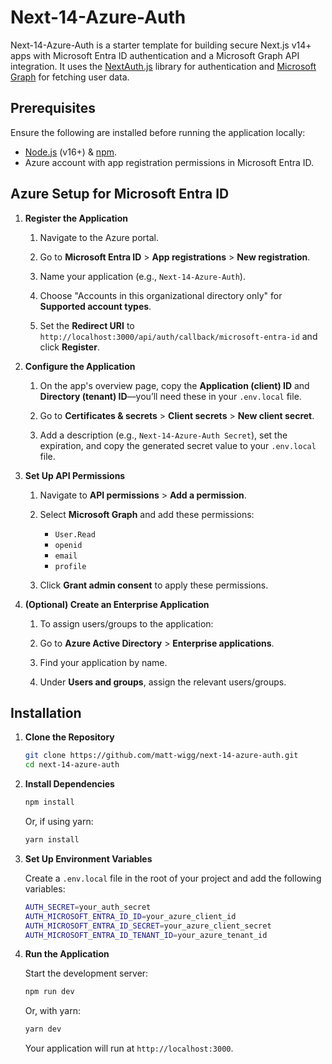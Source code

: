 # Next-14-Azure-Auth

Next-14-Azure-Auth is a starter template for building secure Next.js v14+ apps with Microsoft Entra ID authentication and a Microsoft Graph API integration. It uses the [NextAuth.js](https://next-auth.js.org/) library for authentication and [Microsoft Graph](https://docs.microsoft.com/en-us/graph/overview) for fetching user data.

## Prerequisites

Ensure the following are installed before running the application locally:

- [Node.js](https://nodejs.org/) (v16+) & [npm](https://www.npmjs.com/).
- Azure account with app registration permissions in Microsoft Entra ID.

## Azure Setup for Microsoft Entra ID

1. **Register the Application**

   1. Navigate to the Azure portal.

   2. Go to **Microsoft Entra ID** > **App registrations** > **New registration**.

   3. Name your application (e.g., `Next-14-Azure-Auth`).

   4. Choose "Accounts in this organizational directory only" for **Supported account types**.

   5. Set the **Redirect URI** to `http://localhost:3000/api/auth/callback/microsoft-entra-id` and click **Register**.

2. **Configure the Application**

   1. On the app's overview page, copy the **Application (client) ID** and **Directory (tenant) ID**—you’ll need these in your `.env.local` file.

   2. Go to **Certificates & secrets** > **Client secrets** > **New client secret**.

   3. Add a description (e.g., `Next-14-Azure-Auth Secret`), set the expiration, and copy the generated secret value to your `.env.local` file.

3. **Set Up API Permissions**

   1. Navigate to **API permissions** > **Add a permission**.

   2. Select **Microsoft Graph** and add these permissions:

      - `User.Read`
      - `openid`
      - `email`
      - `profile`

   3. Click **Grant admin consent** to apply these permissions.

4. **(Optional) Create an Enterprise Application**

   1. To assign users/groups to the application:

   2. Go to **Azure Active Directory** > **Enterprise applications**.

   3. Find your application by name.

   4. Under **Users and groups**, assign the relevant users/groups.

## Installation

1. **Clone the Repository**

   ```bash
   git clone https://github.com/matt-wigg/next-14-azure-auth.git
   cd next-14-azure-auth
   ```

2. **Install Dependencies**

   ```bash
   npm install
   ```

   Or, if using yarn:

   ```bash
   yarn install
   ```

3. **Set Up Environment Variables**

   Create a `.env.local` file in the root of your project and add the following variables:

   ```bash
   AUTH_SECRET=your_auth_secret
   AUTH_MICROSOFT_ENTRA_ID_ID=your_azure_client_id
   AUTH_MICROSOFT_ENTRA_ID_SECRET=your_azure_client_secret
   AUTH_MICROSOFT_ENTRA_ID_TENANT_ID=your_azure_tenant_id
   ```

4. **Run the Application**

   Start the development server:

   ```bash
   npm run dev
   ```

   Or, with yarn:

   ```bash
   yarn dev
   ```

   Your application will run at `http://localhost:3000`.
